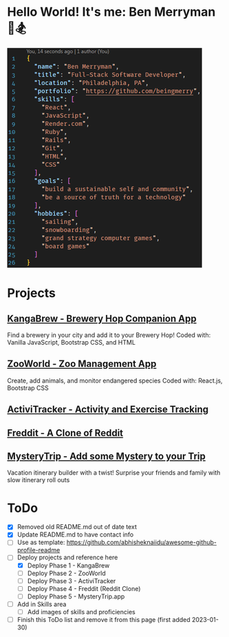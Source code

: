 # Hello World! It's me: Ben Merryman 👋🏂

![self.json file with information about Ben Merryman](https://github.com/beingmerry/beingmerry/blob/main/self.json%20at%202023-01-30%20193115.png)

# Projects

## [KangaBrew - Brewery Hop Companion App](https://beingmerry.github.io/phase-1-project/)
Find a brewery in your city and add it to your Brewery Hop!
Coded with: Vanilla JavaScript, Bootstrap CSS, and HTML

## [ZooWorld - Zoo Management App]()
Create, add animals, and monitor endangered species
Coded with: React.js, Bootstrap CSS

## [ActiviTracker - Activity and Exercise Tracking]()

## [Freddit - A Clone of Reddit]()

## [MysteryTrip - Add some Mystery to your Trip]()
Vacation itinerary builder with a twist! Surprise your friends and family with slow itinerary roll outs


# ToDo

- [x] Removed old README.md out of date text
- [x] Update README.md to have contact info
- [ ] Use as template: https://github.com/abhisheknaiidu/awesome-github-profile-readme
- [ ] Deploy projects and reference here
  - [X] Deploy Phase 1 - KangaBrew
  - [ ] Deploy Phase 2 - ZooWorld
  - [ ] Deploy Phase 3 - ActiviTracker
  - [ ] Deploy Phase 4 - Freddit (Reddit Clone)
  - [ ] Deploy Phase 5 - MysteryTrip.app
- [ ] Add in Skills area
  - [ ]  Add images of skills and proficiencies
- [ ] Finish this ToDo list and remove it from this page (first added 2023-01-30)
